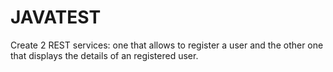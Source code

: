 # JAVATEST
Create 2 REST services: one that allows to register a user and the other one that displays the details of an registered user.
